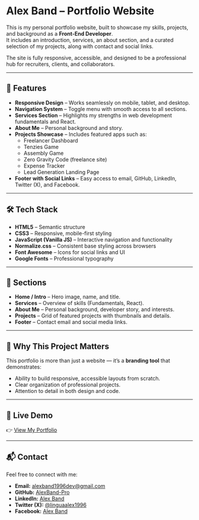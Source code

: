 # Alex Band – Portfolio Website

This is my personal portfolio website, built to showcase my skills, projects, and background as a **Front-End Developer**.  
It includes an introduction, services, an about section, and a curated selection of my projects, along with contact and social links.  

The site is fully responsive, accessible, and designed to be a professional hub for recruiters, clients, and collaborators.

---

## 🚀 Features

- **Responsive Design** – Works seamlessly on mobile, tablet, and desktop.  
- **Navigation System** – Toggle menu with smooth access to all sections.  
- **Services Section** – Highlights my strengths in web development fundamentals and React.  
- **About Me** – Personal background and story.  
- **Projects Showcase** – Includes featured apps such as:
  - Freelancer Dashboard  
  - Tenzies Game  
  - Assembly Game  
  - Zero Gravity Code (freelance site)  
  - Expense Tracker  
  - Lead Generation Landing Page  
- **Footer with Social Links** – Easy access to email, GitHub, LinkedIn, Twitter (X), and Facebook.  

---

## 🛠 Tech Stack

- **HTML5** – Semantic structure  
- **CSS3** – Responsive, mobile-first styling  
- **JavaScript (Vanilla JS)** – Interactive navigation and functionality  
- **Normalize.css** – Consistent base styling across browsers  
- **Font Awesome** – Icons for social links and UI  
- **Google Fonts** – Professional typography  

---

## 📂 Sections

- **Home / Intro** – Hero image, name, and title.  
- **Services** – Overview of skills (Fundamentals, React).  
- **About Me** – Personal background, developer story, and interests.  
- **Projects** – Grid of featured projects with thumbnails and details.  
- **Footer** – Contact email and social media links.  

---

## 🌟 Why This Project Matters

This portfolio is more than just a website — it’s a **branding tool** that demonstrates:  

- Ability to build responsive, accessible layouts from scratch.  
- Clear organization of professional projects.  
- Attention to detail in both design and code.  

---

## 🔗 Live Demo

👉 [View My Portfolio](https://zerogravitycode.netlify.app/)  

---

## 📬 Contact

Feel free to connect with me:  
- **Email:** alexband1996dev@gmail.com  
- **GitHub:** [AlexBand-Pro](https://github.com/AlexBand-Pro)  
- **LinkedIn:** [Alex Band](https://www.linkedin.com/in/alex-band-1985aa346/)  
- **Twitter (X):** [@linguaalex1996](https://x.com/linguaalex1996)  
- **Facebook:** [Alex Band](https://www.facebook.com/profile.php?id=61551932804785)
